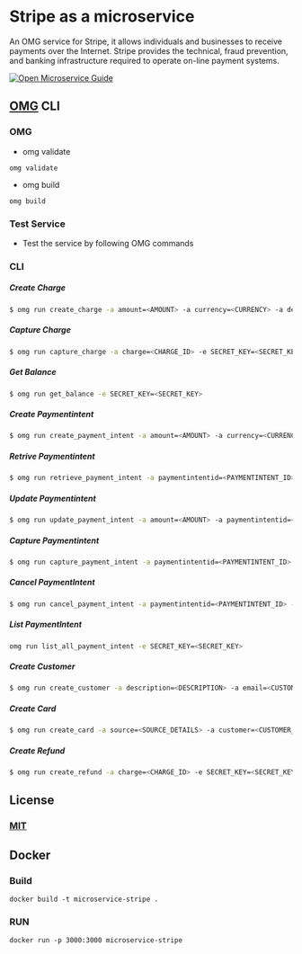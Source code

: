 # Stripe as a microservice
An OMG service for Stripe, it allows individuals and businesses to receive payments over the Internet. Stripe provides the technical, fraud prevention, and banking infrastructure required to operate on-line payment systems.

[![Open Microservice Guide](https://img.shields.io/badge/OMG-enabled-brightgreen.svg?style=for-the-badge)](https://microservice.guide)

## [OMG](hhttps://microservice.guide) CLI

### OMG

* omg validate
```
omg validate
```
* omg build
```
omg build
```
### Test Service

* Test the service by following OMG commands

### CLI

##### Create Charge
```sh
$ omg run create_charge -a amount=<AMOUNT> -a currency=<CURRENCY> -a description=<DESCRIPTION> -a capture=<TRUE/FALSE>  -e SECRET_KEY=<SECRET_KEY>
```
##### Capture Charge
```sh
$ omg run capture_charge -a charge=<CHARGE_ID> -e SECRET_KEY=<SECRET_KEY>
```
##### Get Balance
```sh
$ omg run get_balance -e SECRET_KEY=<SECRET_KEY>
```
##### Create Paymentintent
```sh
$ omg run create_payment_intent -a amount=<AMOUNT> -a currency=<CURRENCY> -a customer=<CUSTOMER_ID> -a savepaymentmethod=<TRUE/FALSE> -a capturemethod=<AUTOMATIC/MANUAL> -a paymentmethodtypes=<METHOD_LIST> -e SECRET_KEY=<SECRET_KEY>
```
##### Retrive Paymentintent
```sh
$ omg run retrieve_payment_intent -a paymentintentid=<PAYMENTINTENT_ID> -e SECRET_KEY=<SECRET_KEY>
```
##### Update Paymentintent
```sh
$ omg run update_payment_intent -a amount=<AMOUNT> -a paymentintentid=<PAYMENTINTENT_ID> -a shipping=<SHIPPING_OBJECT> -e SECRET_KEY=<SECRET_KEY>
```
##### Capture Paymentintent
```sh
$ omg run capture_payment_intent -a paymentintentid=<PAYMENTINTENT_ID> -a amounttocapture=<AMOUNT_TO_CAPTURE> -e SECRET_KEY=sk_test_gENQu8ecxwwMUsWlgsQeqbgI
```
##### Cancel PaymentIntent
```sh
$ omg run cancel_payment_intent -a paymentintentid=<PAYMENTINTENT_ID> -e SECRET_KEY=<SECRET_KEY>
```
##### List PaymentIntent
```sh
omg run list_all_payment_intent -e SECRET_KEY=<SECRET_KEY>
```
##### Create Customer
```sh
$ omg run create_customer -a description=<DESCRIPTION> -a email=<CUSTOMER_EMAIL> -e SECRET_KEY=<SECRET_KEY>
```
##### Create Card
```sh
$ omg run create_card -a source=<SOURCE_DETAILS> -a customer=<CUSTOMER_ID> -a metadata=<METADATA> -a token=<CARD_TOKEN>  -e SECRET_KEY=<SECRET_KEY>
```
##### Create Refund
```sh
$ omg run create_refund -a charge=<CHARGE_ID> -e SECRET_KEY=<SECRET_KEY>
```

## License
### [MIT](https://choosealicense.com/licenses/mit/)

## Docker
### Build
```
docker build -t microservice-stripe .
```
### RUN
```
docker run -p 3000:3000 microservice-stripe
```